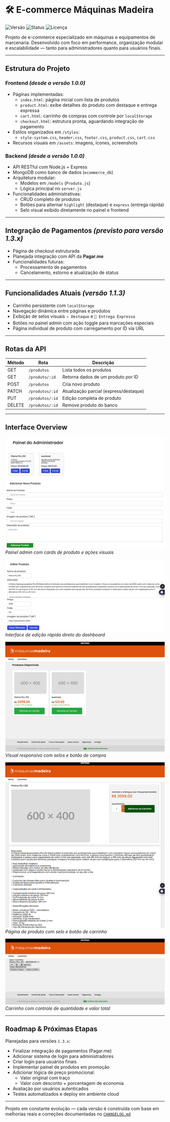 # 🛠️ E-commerce Máquinas Madeira

![Versão](https://img.shields.io/badge/versão-1.1.3-blue)
![Status](https://img.shields.io/badge/status-em%20desenvolvimento-yellow)
![Licença](https://img.shields.io/badge/licença-MIT-green)

Projeto de e-commerce especializado em máquinas e equipamentos de marcenaria. Desenvolvido com foco em performance, organização modular e escalabilidade — tanto para administradores quanto para usuários finais.

---

## Estrutura do Projeto

### Frontend _(desde a versão 1.0.0)_

- Páginas implementadas:
  - `index.html`: página inicial com lista de produtos
  - `product.html`: exibe detalhes do produto com destaque e entrega expressa
  - `cart.html`: carrinho de compras com controle por `localStorage`
  - `checkout.html`: estrutura pronta, aguardando integração de pagamento
- Estilos organizados em `/styles`:
  - `style-system.css`, `header.css`, `footer.css`, `product.css`, `cart.css`
- Recursos visuais em `/assets`: imagens, ícones, screenshots

### Backend _(desde a versão 1.0.0)_

- API RESTful com Node.js + Express
- MongoDB como banco de dados (`ecommerce_db`)
- Arquitetura modular:
  - Modelos em `/models` (`Produto.js`)
  - Lógica principal no `server.js`
- Funcionalidades administrativas:
  - CRUD completo de produtos
  - Botões para alternar `highlight` (destaque) e `express` (entrega rápida)
  - Selo visual exibido diretamente no painel e frontend

---

## Integração de Pagamentos _(previsto para versão 1.3.x)_

- Página de checkout estruturada
- Planejada integração com API da **Pagar.me**
- Funcionalidades futuras:
  - Processamento de pagamentos
  - Cancelamento, estorno e atualização de status

---

## Funcionalidades Atuais _(versão 1.1.3)_

- Carrinho persistente com `localStorage`
- Navegação dinâmica entre páginas e produtos
- Exibição de selos visuais `⭐ Destaque` e `🚚 Entrega Expressa`
- Botões no painel admin com ação toggle para marcações especiais
- Página individual de produto com carregamento por ID via URL

---

## Rotas da API

| Método | Rota                  | Descrição                           |
|--------|------------------------|-------------------------------------|
| GET    | `/produtos`            | Lista todos os produtos             |
| GET    | `/produto/:id`         | Retorna dados de um produto por ID  |
| POST   | `/produtos`            | Cria novo produto                   |
| PATCH  | `/produtos/:id`        | Atualização parcial (express/destaque) |
| PUT    | `/produtos/:id`        | Edição completa de produto          |
| DELETE | `/produtos/:id`        | Remove produto do banco             |

---

## Interface Overview

![Dashboard Admin](./assets/screenshots/backend/dashboard-adm.png)
*Painel admin com cards de produto e ações visuais*

![Edição no Painel](./assets/screenshots/backend/dashboard-adm-edit.png)
*Interface de edição rápida direto do dashboard*

![Página Inicial](./assets/screenshots/frontend/home.png)
*Visual responsivo com selos e botão de compra*

![Detalhe do Produto](./assets/screenshots/frontend/product.png)
*Página de produto com selo e botão de carrinho*

![Carrinho](./assets/screenshots/frontend/cart.png)
*Carrinho com controle de quantidade e valor total*

---

## Roadmap & Próximas Etapas

 Planejadas para versões `1.3.x`:

- Finalizar integração de pagamentos (Pagar.me)
- Adicionar sistema de login para administradores
- Criar login para usuários finais
- Implementar painel de produtos em promoção
- Adicionar lógica de preço promocional:
  - Valor original com traço
  - Valor com desconto + porcentagem de economia
- Avaliação por usuários autenticados
- Testes automatizados e deploy em ambiente cloud

---

Projeto em constante evolução — cada versão é construída com base em melhorias reais e correções documentadas no [`CHANGELOG.md`](./CHANGELOG.md)